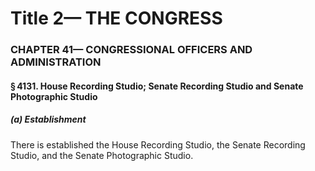 
# Title 2— THE CONGRESS
### CHAPTER 41— CONGRESSIONAL OFFICERS AND ADMINISTRATION
#### § 4131. House Recording Studio; Senate Recording Studio and Senate Photographic Studio
##### (a) Establishment

There is established the House Recording Studio, the Senate Recording Studio, and the Senate Photographic Studio.
